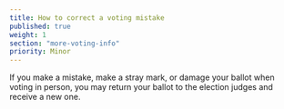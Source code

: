 ```yaml
---
title: How to correct a voting mistake
published: true
weight: 1
section: "more-voting-info"
priority: Minor
---
```

If you make a mistake, make a stray mark, or damage your ballot when voting in person, you may return your ballot to the election judges and receive a new one.  
